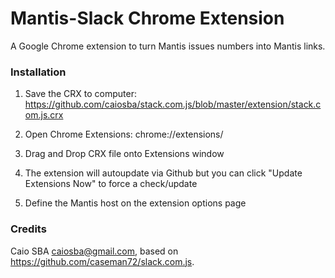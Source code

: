 Mantis-Slack Chrome Extension
=============================

A Google Chrome extension to turn Mantis issues numbers into Mantis links.

### Installation

1. Save the CRX to computer: https://github.com/caiosba/stack.com.js/blob/master/extension/stack.com.js.crx

2. Open Chrome Extensions: chrome://extensions/

3. Drag and Drop CRX file onto Extensions window

4. The extension will autoupdate via Github but you can click "Update Extensions Now" to force a check/update

5. Define the Mantis host on the extension options page

### Credits

Caio SBA <caiosba@gmail.com>, based on https://github.com/caseman72/slack.com.js.
